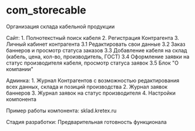# com_storecable
Организация склада кабельной продукции

Сайт: 1. Полнотекстный поиск кабеля 2. Регистрация Контрагента 3. Личный кабинет контрагента 3.1 Редактировать свои данные 3.2 Заказ баннеров и просмотр статуса заказов 3.3 Добавление кабеля на склад (кабель, цена, кол-во, производитель, ГОСТ) 3.4 Оформление заявки на статус производителя кабеля, просмотр статуса заявок 3.5 Блок "О компании"

Админка: 1. Журнал Контрагентов с возможностью редактирования всех данных, склада и позиций производства 2. Журнал заявок баннеров 3. Журнал заявок на статус производителя 4. Настройки компонента

Пример работы компонента: sklad.kretex.ru

Стадия разработки: Предварительная готовность функционала
